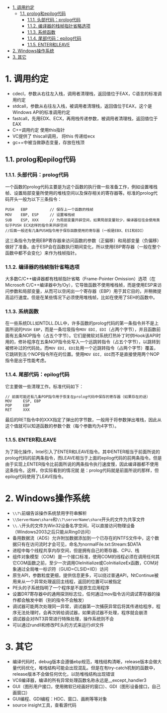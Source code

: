 <!-- TOC -->

- [1. 调用约定](#1-调用约定)
    - [1.1. prolog和epilog代码](#11-prolog和epilog代码)
        - [1.1.1. 头部代码：prolog代码](#111-头部代码prolog代码)
        - [1.1.2. 编译器的栈帧指针省略选项](#112-编译器的栈帧指针省略选项)
        - [1.1.3. 系统函数](#113-系统函数)
        - [1.1.4. 尾部代码：epilog代码](#114-尾部代码epilog代码)
        - [1.1.5. ENTER和LEAVE](#115-enter和leave)
- [2. Windows操作系统](#2-windows操作系统)
- [3. 其它](#3-其它)

<!-- /TOC -->
# 1. 调用约定
* cdecl，参数从右往左入栈，调用者清理栈，返回值位于EAX，C语言的标准调用约定
* stdcall，参数从右往左入栈，被调用者清理栈，返回值位于EAX，这个是Windows API的标准调用约定
* fastcall，先用EDX、ECX，再用栈传递参数，被调用者清理栈，返回值位于EAX
* C++调用约定 使用this指针
* VC提供了 thiscall调用， 将this 传递给ecx
* gc++中被当做静态变量，存放在栈顶
## 1.1. prolog和epilog代码
### 1.1.1. 头部代码：prolog代码
一个函数的prolog代码主要是为这个函数的执行做一些准备工作，例如设置堆栈帧、设置局部变量所使用的堆栈空间以及保存相关的寄存器等。标准的prolog代码开头一般为以下三条指令：
```x86asm
PUSH   EBP          // 保存上一个函数的栈帧
MOV    EBP, ESP     // 设置堆栈帧
SUB    ESP, XXX     // 为局部变量开辟空间，如果局部变量较少，编译器往往会使用类似于PUSH ECX这样的指令来开辟空间
//后面一般还有几条PUSH指令用于保存函数使用的寄存器（一般是EBX、ESI和EDI）
```
这三条指令为使用EBP寄存器来访问函数的参数（正偏移）和局部变量（负偏移）做好了准备。由于ESP会在函数执行期间变化，所以使用EBP寄存器（一般在整个函数中都不会变化）来作为栈帧指针。
### 1.1.2. 编译器的栈帧指针省略选项
大多数C/C++编译器都有栈帧指针省略（Frame-Pointer Omission）选项（在Microsoft C/C++编译器中为/Oy），它导致函数不使用堆栈帧，而是使用ESP来访问参数和局部变量，从而可以空闲出一个寄存器（EBP）用于其它目的，并稍微提高运行速度。但是在某些情况下必须使用堆栈帧，比如在使用了SEH的函数中。
### 1.1.3. 系统函数
在一些系统DLL如NTDLL.DLL中，许多函数的prolog代码的第一条指令并不是上面所说的`PUSH EBP`，而是一条垃圾指令`MOV EDI, EDI`（占两个字节），并且函数前面有五条NOP指令（占五个字节）。它们是微软对系统打热补丁时供Hook该API时用的，修补程序在五条NOP指令处写入一个远跳转指令（占五个字节），以跳转到被修补过的代码处。而`MOV EDI, EDI`处用一个近跳转指令（占两个字节）覆盖，它跳转到五个NOP指令所在的位置。使用`MOV EDI, EDI`而不是直接使用两个NOP指令是出于性能考虑。
### 1.1.4. 尾部代码：epilog代码
它主要做一些清理工作。标准代码如下：
```
// 前面可能还有几条POP指令用于恢复在prolog代码中保存的寄存器（如果存在的话）
MOV     ESP, EBP
POP     EBP
RET     XXX
```
最后的RET指令中的XXX指定了弹出的字节数，一般用于将参数弹出堆栈，因此从这个值就可以知道函数的参数个数（每个参数均为4字节）。
### 1.1.5. ENTER和LEAVE
为了简化操作，Intel引入了ENTER和LEAVE指令。其中ENTER相当于前面所说的prolog代码的前两条指令，而LEAVE相当于上面的epilog代码的前两条指令。但是由于实现上ENTER指令比前面所说的两条指令执行速度慢，因此编译器都不使用这条指令。这样，你实际看到的情况就 是：prolog代码就是前面所说的那样，但epilog代码使用了LEAVE指令。
# 2. Windows操作系统
* `\\?\`前缀告诉操作系统禁用字符串解析
* `\\ServerName\share`和`\\?\serverName\share`开头的文件为共享文件
* `\\.\`开头的文件为Win32设备名字空间，可以直接访问物理设备（Windows2003之后只能从Ring0访问）
* 备用数据流（ADS）允许附加数据添加到一个已存在的NTFS文件中，这个数据只有在访问流时才会可见，命名为normalFile.txt:Stream:$DATA
* 进程中每个线程共享内存空间，但是拥有自己的寄存器、CPU、栈
* 组件对象模型（COM）是一个接口标准，使用COM的线程必须在调用任何其它COM函数之前，至少一次调用OleInitialize或CoInitializeEx函数，COM对象通过全局唯一标识符（GUID=CLSID+IID）访问
* 原生API，参数粒度更细，提供信息更多，可以绕过普通API，NtContinue被用来从一个异常处理返回主线程，返回的位置可以被指定
* PE头的子系统指明了一个程序是不是原生应用程序
* 设置DR7寄存器中的通用探测标志位，任何通过mov指令访问调试寄存器的操作都会触发中断（别的指令不会触发）
* 调试器可能两次处理同一异常，调试器第一次捕获异常后将其传递给程序，程序无法处理时，会再次转给调试器，如果调试器不处理，程序就会崩溃
* 调试器会对INT3异常进行特殊处理，操作系统则不会
* 可以通过rundll和修改PE头的方式来运行dll文件
# 3. 其它
* 编译代码时，debug版本会遵循ebp规范，堆栈结构清晰，release版本会做大量代码优化，堆栈结构可能会出现混乱。但是在有try-catch机制的函数中，release版本不会做任何优化，以防堆栈结构出现错误
* VC6编译器，编译的所有异常处理函数名称永远是__except_handler3
* GUI（图形用户接口，使用微软已经画好的窗口）、GDI（图形设备接口，自己画窗口）
* GUI编程、GDI编程：HDC、窗口、画刷等等对象
* source insight工具，查看源代码